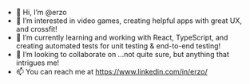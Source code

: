 - 👋  Hi, I’m @erzo
- 👀  I’m interested in video games, creating helpful apps with great UX, and crossfit!
- 🌱  I’m currently learning and working with React, TypeScript, and creating automated tests for unit testing & end-to-end testing!
- 💞️  I’m looking to collaborate on ...not quite sure, but anything that intrigues me!
- 📫  You can reach me at https://www.linkedin.com/in/erzo/

<!---
erzo/erzo is a ✨ special ✨ repository because its `README.md` (this file) appears on your GitHub profile.
You can click the Preview link to take a look at your changes.
--->
